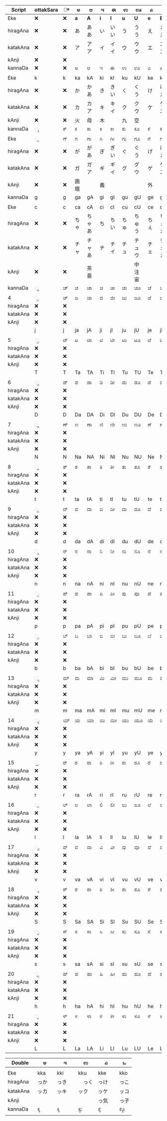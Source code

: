 
| **Script** | **ottakSara** | **್**  | **ಅ** | **ಆ** | **ಇ** | **ಈ** | **ಉ** | **ಊ** | **ಎ** | **ಏ** | **ಒ** | **ಓ** |
|------------|---------------|-------|-------|-------|-------|-------|-------|-------|-------|-------|-------|-------|
| Eke        | ❌            | ❌    | **a** | **A** | **i** | **I** | **u** | **U** | **e** | **E** | **o** | **O** |
| hiragAna   | ❌            | ❌    | あ    | ああ   | い     | いい   | う    | うう   | え    | ええ   | お    | おお   |
| katakAna   | ❌            | ❌    | ア    | アア   | イ     | イイ   | ウ    | ウウ   | エ    | エエ   | オ    | オオ   |
| kAnji      | ❌            | ❌    |       |       |       |       |       |       |       |       |       |       |
| kannaDa    | ❌            | ❌    | ಅ    | ಆ     | ಇ     | ಈ    | ಉ    | ಊ    | ಎ    | ಏ     | ಒ    | ಓ     |
| | | | | | | | | | | | |
| Eke        | k             | k     | ka    | kA    | ki    | kI    | ku    | kU    | ke    | kE    | ko    | kO    |
| hiragAna   | ❌            | ❌    | か    | かあ   | き     | きい   | く    | くう   | け    | けえ   | こ    | こお   |
| katakAna   | ❌            | ❌    | カ    | カア   | キ     | キイ   | ク    | クウ   | ケ    | ケエ   | コ    | コオ   |
| kAnji      | ❌            | ❌    | 火    | 母     | 木    |       | 九    | 空     |       |       | 子    |       |
| kannaDa    | ್ಕ            | ಕ್     | ಕ     | ಕಾ    | ಕಿ     | ಕೀ    | ಕು    | ಕೂ    | ಕೆ    | ಕೇ     | ಕೊ    | ಕೋ     |
| | | | | | | | | | | | |
| Eke        | ್ಗ            | ಗ್     | ಗ     | ಗಾ    | ಗಿ     | ಗೀ    | ಗು    | ಗೂ    | ಗೆ    | ಗೇ     | ಗೊ    | ಗೋ     |
| hiragAna   | ❌            | ❌    | が    | があ   | ぎ     | ぎい   | ぐ    | ぐう   | げ    | げえ   | ご    | ごお   |
| katakAna   | ❌            | ❌    | ガ   | ガア    | ギ    | ギイ   | グ   | グウ    | ゲ   | ゲエ    | ゴ    | ゴオ   |
| kAnji      | ❌            | ❌    | 画  蛾 |       | 義    |       |       |       | 外    |       | 五     |       |
| kannaDa    | g             | g     | ga    | gA    | gi     | gI    | gu    | gU    | ge    | gE     | go    | gO    |
| | | | | | | | | | | | |
| Eke        | c             | c     | ca    | cA    | ci     | cI    | cu    | cU    | ce    | cE     | co    | cO    |
| hiragAna   | ❌            | ❌    | ちゃ   | ちゃあ  | ち    | ちい    | ちゅ  | ちゅう   | ちぇ   | ちぇえ   | ちょ   | ちょお   |
| katakAna   | ❌            | ❌    | チャ  | チャあ  | チ    | チイ    | チュ  | チュウ   | チェ  | チェえ   | チョ  | チョお   |
| kAnji      | ❌            | ❌    |       | 茶亜    |       |       |       | 中 注 宙 |       |       |       |       |
| kannaDa    | ್ಚ            | ಚ್     | ಚ     | ಚಾ    | ಚಿ     | ಚೀ    | ಚು    | ಚೂ    | ಚೆ    | ಚೇ     | ಚೊ    | ಚೋ     |
| | | | | | | | | | | | |
| 4          | ್ಜ            | ಜ್     | ಜ     | ಜಾ    | ಜಿ     | ಜೀ    | ಜು    | ಜೂ    | ಜೆ    | ಜೇ     | ಜೊ    | ಜೋ     |
| hiragAna   | ❌            | ❌    |       |       |       |       |       |       |       |       |       |       |
| katakAna   | ❌            | ❌    |       |       |       |       |       |       |       |       |       |       |
| kAnji      | ❌            | ❌    |       |       |       |       |       |       |       |       |       |       |
|            | j             | j     | ja    | jA    | ji     | jI    | ju    | jU    | je    | jE     | jo    | jO    |
| | | | | | | | | | | | |
| 5          | ್ಟ            | ಟ್     | ಟ     | ಟಾ    | ಟಿ     | ಟೀ    | ಟು    | ಟೂ    | ಟೆ    | ಟೇ     | ಟೊ    | ಟೋ     |
| hiragAna   | ❌            | ❌    |       |       |       |       |       |       |       |       |       |       |
| katakAna   | ❌            | ❌    |       |       |       |       |       |       |       |       |       |       |
| kAnji      | ❌            | ❌    |       |       |       |       |       |       |       |       |       |       |
|            | T             | T     | Ta    | TA    | Ti     | TI    | Tu    | TU    | Te    | TE     | To    | TO    |
| | | | | | | | | | | | |
| 6          | ್ಡ            | ಡ್     | ಡ     | ಡಾ    | ಡಿ     | ಡೀ    | ಡು    | ಡೂ    | ಡೆ    | ಡೇ     | ಡೊ    | ಡೋ     |
| hiragAna   | ❌            | ❌    |       |       |       |       |       |       |       |       |       |       |
| katakAna   | ❌            | ❌    |       |       |       |       |       |       |       |       |       |       |
| kAnji      | ❌            | ❌    |       |       |       |       |       |       |       |       |       |       |
|            | D             | D     | Da    | DA    | Di     | DI    | Du    | DU    | De    | DE     | Do    | DO    |
| | | | | | | | | | | | |
| 7          | ್ಣ            | ಣ್     | ಣ     | ಣಾ    | ಣಿ     | ಣೀ    | ಣು    | ಣೂ    | ಣೆ    | ಣೇ     | ಣೊ    | ಣೋ     |
| hiragAna   | ❌            | ❌    |       |       |       |       |       |       |       |       |       |       |
| katakAna   | ❌            | ❌    |       |       |       |       |       |       |       |       |       |       |
| kAnji      | ❌            | ❌    |       |       |       |       |       |       |       |       |       |       |
|            | N             | N     | Na    | NA    | Ni     | NI    | Nu    | NU    | Ne    | NE     | No    | NO    |
| | | | | | | | | | | | |
| 8          | ್ತ            | ತ್     | ತ     | ತಾ    | ತಿ     | ತೀ    | ತು    | ತೂ    | ತೆ    | ತೇ     | ತೊ    | ತೋ     |
| hiragAna   | ❌            | ❌    |       |       |       |       |       |       |       |       |       |       |
| katakAna   | ❌            | ❌    |       |       |       |       |       |       |       |       |       |       |
| kAnji      | ❌            | ❌    |       |       |       |       |       |       |       |       |       |       |
|            | t             | t     | ta    | tA    | ti     | tI    | tu    | tU    | te    | tE     | to    | tO    |
| | | | | | | | | | | | |
| 9          | ್ದ            | ದ್     | ದ     | ದಾ    | ದಿ     | ದೀ    | ದು    | ದೂ    | ದೆ    | ದೇ     | ದೊ    | ದೋ     |
| hiragAna   | ❌            | ❌    |       |       |       |       |       |       |       |       |       |       |
| katakAna   | ❌            | ❌    |       |       |       |       |       |       |       |       |       |       |
| kAnji      | ❌            | ❌    |       |       |       |       |       |       |       |       |       |       |
|            | d             | d     | da    | dA    | di     | dI    | du    | dU    | de    | dE     | do    | dO    |
| | | | | | | | | | | | |
| 10         | ್ನ            | ನ್     | ನ     | ನಾ    | ನಿ     | ನೀ    | ನು    | ನೂ    | ನೆ    | ನೇ     | ನೊ    | ನೋ     |
| hiragAna   | ❌            | ❌    |       |       |       |       |       |       |       |       |       |       |
| katakAna   | ❌            | ❌    |       |       |       |       |       |       |       |       |       |       |
| kAnji      | ❌            | ❌    |       |       |       |       |       |       |       |       |       |       |
|            | n             | n     | na    | nA    | ni     | nI    | nu    | nU    | ne    | nE     | no    | nO    |
| | | | | | | | | | | | |
| 11         | ್ಪ            | ಪ್     | ಪ     | ಪಾ    | ಪಿ     | ಪೀ    | ಪು    | ಪೂ    | ಪೆ    | ಪೇ     | ಪೊ    | ಪೋ     |
| hiragAna   | ❌            | ❌    |       |       |       |       |       |       |       |       |       |       |
| katakAna   | ❌            | ❌    |       |       |       |       |       |       |       |       |       |       |
| kAnji      | ❌            | ❌    |       |       |       |       |       |       |       |       |       |       |
|            | p             | p     | pa    | pA    | pi     | pI    | pu    | pU    | pe    | pE     | po    | pO    |
| | | | | | | | | | | | |
| 12         | ್ಬ            | ಬ್     | ಬ     | ಬಾ    | ಬಿ     | ಬೀ    | ಬು    | ಬೂ    | ಬೆ    | ಬೇ     | ಬೊ    | ಬೋ     |
| hiragAna   | ❌            | ❌    |       |       |       |       |       |       |       |       |       |       |
| katakAna   | ❌            | ❌    |       |       |       |       |       |       |       |       |       |       |
| kAnji      | ❌            | ❌    |       |       |       |       |       |       |       |       |       |       |
|            | b             | b     | ba    | bA    | bi     | bI    | bu    | bU    | be    | bE     | bo    | bO    |
| | | | | | | | | | | | |
| 13         | ್ಮ            | ಮ್     | ಮ     | ಮಾ    | ಮಿ     | ಮೀ    | ಮು    | ಮೂ    | ಮೆ    | ಮೇ     | ಮೊ    | ಮೋ     |
| hiragAna   | ❌            | ❌    |       |       |       |       |       |       |       |       |       |       |
| katakAna   | ❌            | ❌    |       |       |       |       |       |       |       |       |       |       |
| kAnji      | ❌            | ❌    |       |       |       |       |       |       |       |       |       |       |
|            | m             | m     | ma    | mA    | mi     | mI    | mu    | mU    | me    | mE     | mo    | mO    |
| | | | | | | | | | | | |
| 14         | ್ಯ            | ಯ್     | ಯ     | ಯಾ    | ಯಿ     | ಯೀ    | ಯು    | ಯೂ    | ಯೆ    | ಯೇ     | ಯೊ    | ಯೋ     |
| hiragAna   | ❌            | ❌    |       |       |       |       |       |       |       |       |       |       |
| katakAna   | ❌            | ❌    |       |       |       |       |       |       |       |       |       |       |
| kAnji      | ❌            | ❌    |       |       |       |       |       |       |       |       |       |       |
|            | y             | y     | ya    | yA    | yi     | yI    | yu    | yU    | ye    | yE     | yo    | yO    |
| | | | | | | | | | | | |
| 15         | ್ರ            | ರ್     | ರ     | ರಾ    | ರಿ     | ರೀ    | ರು    | ರೂ    | ರೆ    | ರೇ     | ರೊ    | ರೋ     |
| hiragAna   | ❌            | ❌    |       |       |       |       |       |       |       |       |       |       |
| katakAna   | ❌            | ❌    |       |       |       |       |       |       |       |       |       |       |
| kAnji      | ❌            | ❌    |       |       |       |       |       |       |       |       |       |       |
|            | r             | r     | ra    | rA    | ri     | rI    | ru    | rU    | re    | rE     | ro    | rO    |
| | | | | | | | | | | | |
| 16         | ್ಲ            | ಲ್     | ಲ     | ಲಾ    | ಲಿ     | ಲೀ    | ಲು    | ಲೂ    | ಲೆ    | ಲೇ     | ಲೊ    | ಲೋ     |
| hiragAna   | ❌            | ❌    |       |       |       |       |       |       |       |       |       |       |
| katakAna   | ❌            | ❌    |       |       |       |       |       |       |       |       |       |       |
| kAnji      | ❌            | ❌    |       |       |       |       |       |       |       |       |       |       |
|            | l             | l     | la    | lA    | li     | lI    | lu    | lU    | le    | lE     | lo    | lO   |
| | | | | | | | | | | | |
| 17      | ್ವ            | ವ್    | ವ     | ವಾ    | ವಿ     | ವೀ    | ವು     | ವೂ    | ವೆ     | ವೇ    | ವೊ     | ವೋ     |
| hiragAna | ❌            | ❌   | | | | | | | | | | |
| katakAna | ❌            | ❌    | | | | | | | | | | |
| kAnji    | ❌            | ❌   | | | | | | | | | | |
|         | v             | v     | va    | vA    | vi    | vI    | vu    | vU    | ve    | vE    | vo    | vO    |
| | | | | | | | | | | | | |
| 18      | ್ಶ            | ಶ್    | ಶ     | ಶಾ    | ಶಿ     | ಶೀ    | ಶು     | ಶೂ    | ಶೆ     | ಶೇ    | ಶೊ     | ಶೋ     |
| hiragAna | ❌            | ❌   | | | | | | | | | | |
| katakAna | ❌            | ❌    | | | | | | | | | | |
| kAnji    | ❌            | ❌   | | | | | | | | | | |
|         | S             | S     | Sa    | SA    | Si    | SI    | Su    | SU    | Se    | SE    | So    | SO    |
| | | | | | | | | | | | | |
| 19      | ್ಸ            | ಸ್    | ಸ     | ಸಾ    | ಸಿ     | ಸೀ    | ಸು     | ಸೂ    | ಸೆ     | ಸೇ    | ಸೊ     | ಸೋ     |
| hiragAna | ❌            | ❌   | | | | | | | | | | |
| katakAna | ❌            | ❌    | | | | | | | | | | |
| kAnji    | ❌            | ❌   | | | | | | | | | | |
|         | s             | s     | sa    | sA    | si    | sI    | su    | sU    | se    | sE    | so    | sO    |
| | | | | | | | | | | | | |
| 20      | ್ಹ            | ಹ್    | ಹ     | ಹಾ    | ಹಿ     | ಹೀ    | ಹು     | ಹೂ    | ಹೆ     | ಹೇ    | ಹೊ     | ಹೋ     |
| hiragAna | ❌            | ❌   | | | | | | | | | | |
| katakAna | ❌            | ❌    | | | | | | | | | | |
| kAnji    | ❌            | ❌   | | | | | | | | | | |
|         | h             | h     | ha    | hA    | hi    | hI    | hu    | hU    | he    | hE    | ho    | hO    |
| | | | | | | | | | | | | |
| 21      | ್ಳ            | ಳ್    | ಳ     | ಳಾ    | ಳಿ     | ಳೀ    | ಳು     | ಳೂ    | ಳೆ     | ಳೇ    | ಳೊ     | ಳೋ     |
| hiragAna | ❌            | ❌   | | | | | | | | | | |
| katakAna | ❌            | ❌    | | | | | | | | | | |
| kAnji    | ❌            | ❌   | | | | | | | | | | |
|         | L             | L     | La    | LA    | Li    | LI    | Lu    | LU    | Le    | LE    | Lo    | LO    |



| **Double**  |  **ಅ** | **ಇ** | **ಉ**  | **ಎ**  | **ಒ** |
|---------|---------------|-------|-------|-------|-------|
| | | | | | |
| Eke 　　　| kka 　| kki  | kku  | kke  | kko  |
| hiragAna | っか  | っき   |　っく | っけ | っこ  |
| katakAna | ッカ  | ッキ  　| ック  | ッケ  | ッコ  |
| kAnji    |   　　|  　　　|   　　　|  っ気  　| っ子    |
| kannaDa  | ಕ್ಕ   | ಕ್ಕಿ   | ಕ್ಕು   | ಕ್ಕೆ  | ಕ್ಕೊ  |
| | | | | | |
